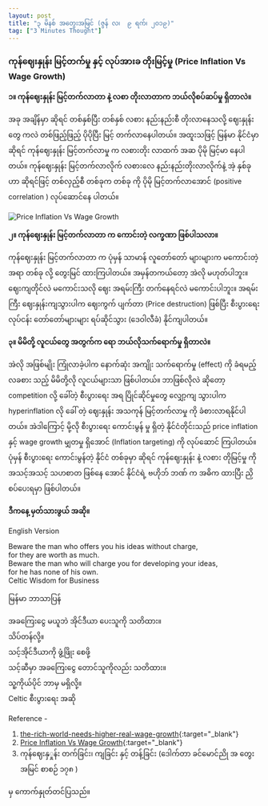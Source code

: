 ```yaml
---
layout: post
title: "၃ မိနစ် အတွေးအမြင် (ဇွန် လ၊  ၉ ရက်၊ ၂၀၁၉)"
tag: ["3 Minutes Thought"]
---
```


###   ကုန်ဈေးနှုန်း မြင့်တက်မှု နှင့် လုပ်အားခ တိုးမြင့်မှု (Price Inflation Vs Wage Growth)


**၁။  ကုန်ဈေးနှုန်း မြင့်တက်လာတာ နဲ့ လစာ တိုးလာတာက ဘယ်လိုစပ်ဆပ်မှု ရှိတာလဲ။**

အခု အချိန်မှာ ဆိုရင် တစ်နှစ်ပြီး တစ်နှစ် လစား နည်းနည်းစီ တိုးလာနေသလို့ ဈေးနှုန်းတွေ ကလဲ တစ်ဖြည့်ဖြည့် ပိုပိုပြီး မြင့် တက်လာနေပါတယ်။
အထူးသဖြင့် မြန်မာ နိုင်ငံမှာဆိုရင် ကုန်ဈေးနှုန်း မြင့်တက်လာမှု က လစားတိုး လာထက် အဆ ပိုမို မြင့်မာ နေပါတယ်။
ကုန်ဈေးနှုန်း မြင့်တက်လာလိုက် လစားလေ နည်းနည်းတိုးလာလိုက်နဲ့ အဲ့ နှစ်ခု ဟာ ဆိုရင်ဖြင့် တစ်လှည့်စီ တစ်ခုက တစ်ခု ကို ပိုမို မြင့်တက်လာအောင် (positive correlation ) လုပ်ဆောင်နေ ပါတယ်။

<!-- more -->

<img src="http://drive.google.com/uc?export=view&id=1nkpFSdXKu3tTCg6BuqQ4MWEErDcwz67l" alt="Price Inflation Vs Wage Growth">

**၂။ ကုန်ဈေးနှုန်း မြင့်တက်လာတာ က ကောင်းတဲ့ လက္ခဏာ ဖြစ်ပါသလာ။**

ကုန်ဈေးနှုန်း မြင့်တက်လာတာ က ပုံမှန် သာမာန် လူတော်တော် များများက မကောင်းတဲ့ အရာ တစ်ခု လို့ တွေးမြင် ထားကြပါတယ်။ အမှန်တကယ်တော့ အဲလို မဟုတ်ပါဘူး။
 ဈေးကျတိုင်လဲ မကောင်းသလို ဈေး အရမ်းကြီး တက်နေရင်လဲ မကောင်းပါဘူး။
 အရမ်းကြီး ဈေးနှုန်းကျသွားပါက  ဈေးကွက် ပျက်တာ (Price destruction) ဖြစ်ပြီး စီးပွားရေး လုပ်ငန်း တော်တော်များများ ရပ်ဆိုင်သွား (ဒေဝါလီခံ) နိုင်ကျပါတယ်။  


**၃။ မိမိတို့ လူငယ်တွေ အတွက်က ရော ဘယ်လိုသက်ရောက်မှု ရှိတာလဲ။**

အဲလို အဖြစ်မျိုး ကြုံလာခဲ့ပါက နောက်ဆုံး အကျိုး သက်ရောက်မှု (effect) ကို ခံရမည့် လခစား သည့် မိမိတို့လို လူငယ်များသာ ဖြစ်ပါတယ်။
ဘာဖြစ်လိုလဲ ဆိုတော့ competition လို့ ခေါ်တဲ့ စီးပွားရေး အရ ပြိုင်ဆိုင်မှုတွေ လျှော့ကျ သွားပါက hyperinflation လို ခေါ် တဲ့ ဈေးနှုန်း အသကုန် မြင့်တက်လာမှု ကို ခံစားလာရနိုင်ပါတယ်။
အဲဒါကြောင့် မို့လို စီးပွားရေး ကောင်းမွန် မှု ရှိတဲ့ နိုင်ငံတိုင်းသည် price inflation နှင့် wage growth မျှတမှု ရှိအောင်  (Inflation targeting) ကို လုပ်ဆောင် ကြပါတယ်။
ပုံမှန် စီးပွားရေး ကောင်းမွန်တဲ့ နိုင်ငံ တစ်ခုမှာ ဆိုရင် ကုန်ဈေးနှုန်း နဲ့ လစား တိုမြင့်မှု ကို အသင့်အသင့် သဟစာတ ဖြစ်နေ အောင် နိုင်ငံရဲ့  ဗဟိုဘ် ဘဏ် က အဓိက ထားပြီး ညှိစပ်ပေးရမှာ ဖြစ်ပါတယ်။



**ဒီကနေ့ မှတ်သားဖွယ် အဆို။**

English Version

Beware the man who offers you his ideas without charge,<br />
for they are worth as much.<br />
Beware the man who will charge you for developing your ideas,<br />
for he has none of his own.<br />
Celtic Wisdom for Business

မြန်မာ ဘာသာပြန်

အခကြေးငွေ မယူဘဲ အိုင်ဒီယာ ပေးသူကို သတိထား။<br />
သိပ်တန်လို့။<br />
သင့်အိုင်ဒီယာကို ဖွံ့ဖြိုး စေဖို့<br />
သင့်ဆီမှာ အခကြေးငွေ တောင်သူကိုလည်း သတိထား။<br />
သူ့ကိုယ်ပိုင် ဘာမှ မရှိလို့။<br />
Celtic စီးပွားရေး အဆို




Reference -
1. [the-rich-world-needs-higher-real-wage-growth](https://www.economist.com/finance-and-economics/2018/06/30/the-rich-world-needs-higher-real-wage-growth){:target="_blank"}
2. [Price Inflation Vs Wage Growth](https://www.sciencedirect.com/science/article/pii/S2212567113000348){:target="_blank"}
3. ကုန်ဈေးနှှုန်း တက်ခြင်း၊ ကျခြင်း နှင့် တန့်ခြင်း (ဒေါက်တာ ခင်မောင်ညို အ တွေးအမြင် စာစဉ် ၁၇၈ )

 မှ ကောက်နှုတ်တင်ပြသည်။
